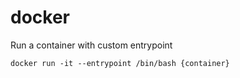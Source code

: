 docker
=====

Run a container with custom entrypoint

```
docker run -it --entrypoint /bin/bash {container}
```

